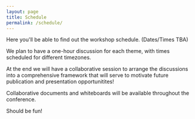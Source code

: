 ```yaml
---
layout: page
title: Schedule
permalink: /schedule/
---
```


Here you'll be able to find out the workshop schedule. (Dates/Times TBA)

We plan to have a one-hour discussion for each theme, with times scheduled for different timezones.

At the end we will have a collaborative session to arrange the discussions into a comprehensive framework that will serve to motivate future publication and presentation opportunitites!

Collaborative documents and whiteboards will be available throughout the conference.

Should be fun!